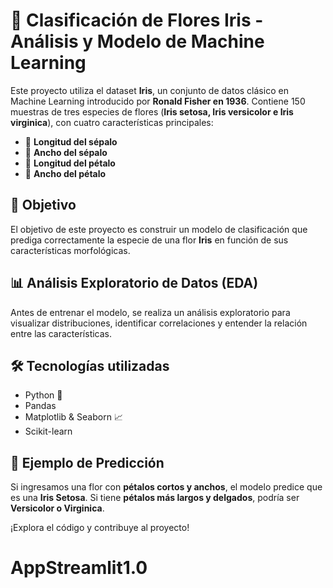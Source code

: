 # 🌸 Clasificación de Flores Iris - Análisis y Modelo de Machine Learning  

Este proyecto utiliza el dataset **Iris**, un conjunto de datos clásico en Machine Learning introducido por **Ronald Fisher en 1936**. Contiene 150 muestras de tres especies de flores (**Iris setosa, Iris versicolor e Iris virginica**), con cuatro características principales:  

- 📏 **Longitud del sépalo**  
- 📐 **Ancho del sépalo**  
- 🌿 **Longitud del pétalo**  
- 🌼 **Ancho del pétalo**  

## 🎯 Objetivo  
El objetivo de este proyecto es construir un modelo de clasificación que prediga correctamente la especie de una flor **Iris** en función de sus características morfológicas.  

## 📊 Análisis Exploratorio de Datos (EDA)  
Antes de entrenar el modelo, se realiza un análisis exploratorio para visualizar distribuciones, identificar correlaciones y entender la relación entre las características.  

## 🛠️ Tecnologías utilizadas  
- Python 🐍  
- Pandas  
- Matplotlib & Seaborn 📈  
- Scikit-learn 

## 🚀 Ejemplo de Predicción  
Si ingresamos una flor con **pétalos cortos y anchos**, el modelo predice que es una **Iris Setosa**. Si tiene **pétalos más largos y delgados**, podría ser **Versicolor o Virginica**.  

¡Explora el código y contribuye al proyecto!  
# AppStreamlit1.0
